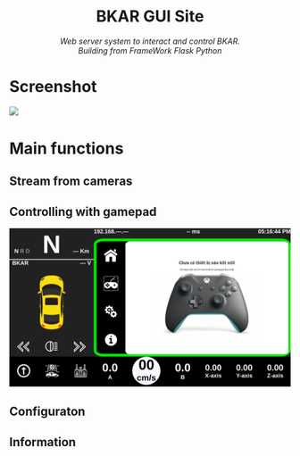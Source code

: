 <h1 align="center"><b>BKAR GUI Site</b></h1>
<p align="center"><i>Web server system to interact and control BKAR.<br>Building from FrameWork Flask Python</i></p>

# **Screenshot**
<img src="https://github.com/BKAR-Jetson-Self-driving-vehicle/BKAR-GUI-Control/blob/main/static/images/home.gif">

# **Main functions**
## Stream from cameras

## Controlling with gamepad
![GUI](https://github.com/BKAR-Jetson-Self-driving-vehicle/BKAR-GUI-Control/blob/main/static/images/gampad-page.png)

## Configuraton

## Information